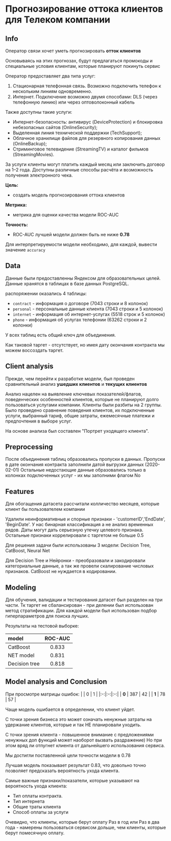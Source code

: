 # Прогнозирование оттока клиентов для Телеком компании

## **Info**
Оператор связи хочет уметь прогнозировать **отток клиентов**

Основываясь на этих прогнозах, будут предлагаться промокоды и специальные условия клиентам, которые планируют покинуть сервис

Оператор предоставляет два типа услуг:

1. Стационарная телефонная связь. Возможно подключить телефон к нескольким линиям одновременно.
2. Интернет. Подключение возможно двумя способами: DLS (через телефонную линию) или через оптоволоконный кабель


Также доступны такие услуги:
* Интернет-безопасность: антивирус (DeviceProtection) и блокировка небезопасных сайтов (OnlineSecurity);
* Выделенная линия технической поддержки (TechSupport);
* Облачное хранилище файлов для резервного копирования данных (OnlineBackup);
* Стриминговое телевидение (StreamingTV) и каталог фильмов (StreamingMovies).


За услуги клиенты могут платить каждый месяц или заключить договор на 1–2 года. Доступны различные способы расчёта и возможность получения электронного чека.

**Цель:**
- создать модель прогнозирования оттока клиентов

**Метрика:**
- метрика для оценки качества модели ROC-AUC

**Точность:**
- ROC-AUC лучшей модели должен быть не ниже **0.78**

Для интерпретируемости модели необходимо, для каждой, вывести значение `accuracy`

## **Data**

Данные были предоставленны Яндексом для образовательных целей. 
Данные хранятся в таблицах в базе данных PostgreSQL.

распоряжении оказались 4 таблицы:
- `contract` - информация о договоре (7043 строки и 8 колонок)
- `personal` - персональные данные клиента (7043 строки и 5 колонок)
- `internet` - информация об интернет-услугах (5518 строк и 5 колонок)
- `phone` - информация об услугах телефонии (63262 строки и 2 колонки)

У всех таблиц есть общий ключ для объединения.

Как таковой таргет - отсутствует, но имея дату окончания контракта мы можем воссоздать таргет.

## **Client analysis** 

Прежде, чем перейти к разработке модели, был проведен сравнительный анализ **ушедших клиентов** и **текущих клиентов**

Анализ нацелен на выявление ключевых показателей/флагов, поведенческих особенностей клиентов, которые не планируют долго пользоваться услугами компании. 
Клиенты были разбиты на 2 группы. Было проведено сравнение поведения клиентов, их подключенные услуги, выбранный тариф, общие затраты, ежемесячные платежи и предпочтения в выборе услуг.

На основе анализа был составлен "Портрет уходящего клиента". 

## **Preprocessing**

После объединения таблиц образовались пропуски в данных. 
Пропуски в дате окончания контракта заполнили датой выгрузки данных (2020-02-01)
Остальные недостающие данные образовались только в колонках подключенных услуг - их мы заполними флагом No

## **Features** 

Для обогащения датасета рассчитали колличество месяцев, которые клиент бы пользователем компании

Удалили неинформативные и спорные признаки - 'customerID','EndDate', 'BeginDate'. 
У нас бинарная классификация а не анализ временных рядов. Даты могут дать серьезную утечку целевого признака.
Остальные признаки коррелировали с таргетом не больше 0.5

Для решения задачи были использованы 3 модели: Decision Tree, CatBoost, Neural Net

Для Decision Tree и Нейронки - преобразовали и закодировали категориальные данные, а так же провели скалирование числовых признаков. CatBoost не нуждается в кодировании.

## **Modeling**

Для обучения, валидации и тестирования датасет был разделен на три части. 
Тк таргет не сбалансирован - при делении был использован метод стратификации. Для каждой модели был использован подбор гиперпараметров для поиска лучших. 

Результаты на тестовой выборке:

| model | ROC-AUC |
|:------|:-------:|
| CatBoost | 0.833 |
| NET model | 0.831 |
| Decision tree | 0.818 |

## **Model analysis and Conclusion**

При просмотре матрицы ошибок:
|  | 0 | 1 |
|:-:|:-:|:-:|
| **0** | 387 | 42 |
| **1** | 78 | 57 |

Чаще модель ошибается в определении, что клиент уйдет.

С точки зрения бизнеса это может означать ненужные затраты на удержание клиентов, которые и так НЕ планировали уходить. 

С точки зрения клиента - повышенное внимание с предложениями ненужных доп функций может наоборот вызвать раздражение) Но при этом вряд ли отпугнет клиента от дальнейшего использования сервиса.

Мы достигли поставленной цели точности модели в 0.78

Лучшая модель показывает результат 0.83, что довольно точно позволяет предсказать вероятность ухода клиента.

Самые важные признаки/показатели, которые указывают на вероятность ухода клиента:
- Тип оплаты контракта.
- Тип интернета
- Общие траты клиента
- Способ оплаты за услуги

Очевидно, что клиенты, которые берут оплату Раз в год или Раз в два года - намерены пользоваться сервисом дольше, чем клиенты, которые берут помесячную оплату.



